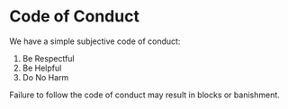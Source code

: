 # Code of Conduct

We have a simple subjective code of conduct:

1. Be Respectful
2. Be Helpful
3. Do No Harm

Failure to follow the code of conduct may result in blocks or banishment.
